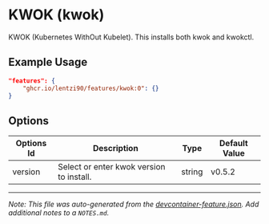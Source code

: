 
# KWOK (kwok)

KWOK (Kubernetes WithOut Kubelet). This installs both kwok and kwokctl.

## Example Usage

```json
"features": {
    "ghcr.io/lentzi90/features/kwok:0": {}
}
```

## Options

| Options Id | Description | Type | Default Value |
|-----|-----|-----|-----|
| version | Select or enter kwok version to install. | string | v0.5.2 |



---

_Note: This file was auto-generated from the [devcontainer-feature.json](https://github.com/lentzi90/features/blob/main/src/kwok/devcontainer-feature.json).  Add additional notes to a `NOTES.md`._
